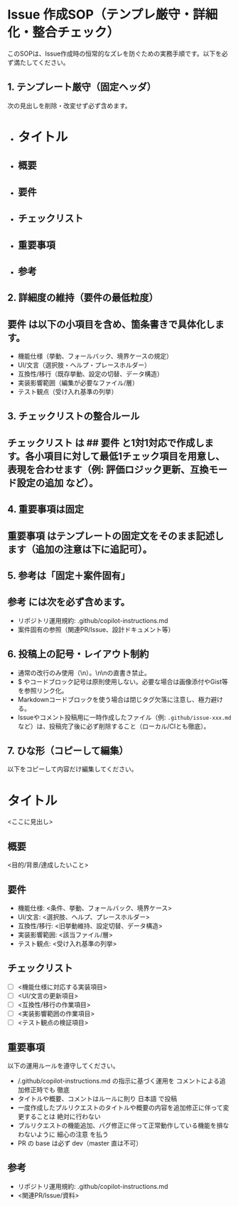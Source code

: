 # Issue 作成SOP（テンプレ厳守・詳細化・整合チェック）

このSOPは、Issue作成時の恒常的なズレを防ぐための実務手順です。以下を必ず満たしてください。

## 1. テンプレート厳守（固定ヘッダ）
次の見出しを削除・改変せず必ず含めます。
- # タイトル
- ## 概要
- ## 要件
- ## チェックリスト
- ## 重要事項
- ## 参考

## 2. 詳細度の維持（要件の最低粒度）
## 要件 は以下の小項目を含め、箇条書きで具体化します。
- 機能仕様（挙動、フォールバック、境界ケースの規定）
- UI/文言（選択肢・ヘルプ・プレースホルダー）
- 互換性/移行（既存挙動、設定の切替、データ構造）
- 実装影響範囲（編集が必要なファイル/層）
- テスト観点（受け入れ基準の列挙）

## 3. チェックリストの整合ルール
## チェックリスト は ## 要件 と1対1対応で作成します。各小項目に対して最低1チェック項目を用意し、表現を合わせます（例: 評価ロジック更新、互換モード設定の追加 など）。

## 4. 重要事項は固定
## 重要事項 はテンプレートの固定文をそのまま記述します（追加の注意は下に追記可）。

## 5. 参考は「固定＋案件固有」
## 参考 には次を必ず含めます。
- リポジトリ運用規約: .github/copilot-instructions.md
- 案件固有の参照（関連PR/Issue、設計ドキュメント等）

## 6. 投稿上の記号・レイアウト制約
- 通常の改行のみ使用（\n）。\n\nの直書き禁止。
- $ やコードブロック記号は原則使用しない。必要な場合は画像添付やGist等を参照リンク化。
- Markdownコードブロックを使う場合は閉じタグ欠落に注意し、極力避ける。
- Issueやコメント投稿用に一時作成したファイル（例: `.github/issue-xxx.md` など）は、投稿完了後に必ず削除すること（ローカル/CIとも徹底）。

## 7. ひな形（コピーして編集）
以下をコピーして内容だけ編集してください。

# タイトル
<ここに見出し>

## 概要
<目的/背景/達成したいこと>

## 要件
- 機能仕様: <条件、挙動、フォールバック、境界ケース>
- UI/文言: <選択肢、ヘルプ、プレースホルダー>
- 互換性/移行: <旧挙動維持、設定切替、データ構造>
- 実装影響範囲: <該当ファイル/層>
- テスト観点: <受け入れ基準の列挙>

## チェックリスト
- [ ] <機能仕様に対応する実装項目>
- [ ] <UI/文言の更新項目>
- [ ] <互換性/移行の作業項目>
- [ ] <実装影響範囲の作業項目>
- [ ] <テスト観点の検証項目>

## 重要事項
以下の運用ルールを遵守してください。
- /.github/copilot-instructions.md の指示に基づく運用を コメントによる追加修正時でも 徹底
- タイトルや概要、コメントはルールに則り 日本語 で投稿
- 一度作成したプルリクエストのタイトルや概要の内容を追加修正に伴って変更することは 絶対に行わない
- プルリクエストの機能追加、バグ修正に伴って正常動作している機能を損なわないように 細心の注意 を払う
- PR の base は必ず dev（master 直は不可）

## 参考
- リポジトリ運用規約: .github/copilot-instructions.md
- <関連PR/Issue/資料>
